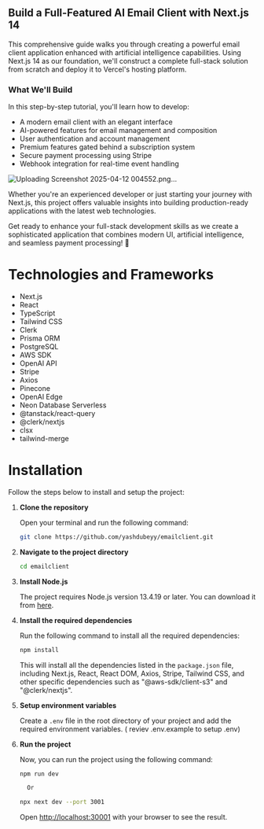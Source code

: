 ## Build a Full-Featured AI Email Client with Next.js 14

This comprehensive guide walks you through creating a powerful email client application enhanced with artificial intelligence capabilities. Using Next.js 14 as our foundation, we'll construct a complete full-stack solution from scratch and deploy it to Vercel's hosting platform.

### What We'll Build

In this step-by-step tutorial, you'll learn how to develop:

- A modern email client with an elegant interface
- AI-powered features for email management and composition
- User authentication and account management
- Premium features gated behind a subscription system
- Secure payment processing using Stripe
- Webhook integration for real-time event handling


![Uploading Screenshot 2025-04-12 004552.png…]()



Whether you're an experienced developer or just starting your journey with Next.js, this project offers valuable insights into building production-ready applications with the latest web technologies.

Get ready to enhance your full-stack development skills as we create a sophisticated application that combines modern UI, artificial intelligence, and seamless payment processing! 🚀

# Technologies and Frameworks

- Next.js
- React
- TypeScript
- Tailwind CSS
- Clerk
- Prisma ORM
- PostgreSQL
- AWS SDK
- OpenAI API
- Stripe
- Axios
- Pinecone
- OpenAI Edge
- Neon Database Serverless
- @tanstack/react-query
- @clerk/nextjs
- clsx
- tailwind-merge

# Installation

Follow the steps below to install and setup the project:

1. **Clone the repository**

   Open your terminal and run the following command:

   ```bash
   git clone https://github.com/yashdubeyy/emailclient.git
   ```

2. **Navigate to the project directory**

   ```bash
   cd emailclient
   ```

3. **Install Node.js**

   The project requires Node.js version 13.4.19 or later. You can download it from [here](https://nodejs.org/en/download/).

4. **Install the required dependencies**

   Run the following command to install all the required dependencies:

   ```bash
   npm install
   ```

   This will install all the dependencies listed in the `package.json` file, including Next.js, React, React DOM, Axios, Stripe, Tailwind CSS, and other specific dependencies such as "@aws-sdk/client-s3" and "@clerk/nextjs".

5. **Setup environment variables**

    Create a `.env` file in the root directory of your project and add the required environment variables. ( reviev .env.example to setup .env)

6. **Run the project**

    Now, you can run the project using the following command:

    ```bash
    npm run dev

      Or 

   npx next dev --port 3001
    ```

    Open [http://localhost:30001](http://localhost:30001) with your browser to see the result.


